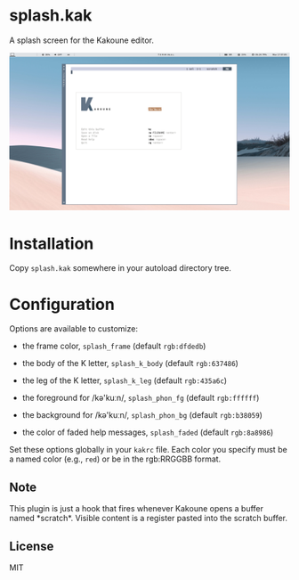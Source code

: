 # splash.kak

A splash screen for the Kakoune editor.

![Splash example](screenshot.png)

# Installation

Copy `splash.kak` somewhere in your autoload directory tree.

# Configuration

Options are available to customize:

- the frame color, `splash_frame` (default `rgb:dfdedb`)

- the body of the K letter, `splash_k_body` (default `rgb:637486`)

- the leg of the K letter, `splash_k_leg` (default `rgb:435a6c`)

- the foreground for /kə'kuːn/, `splash_phon_fg` (default `rgb:ffffff`)
- the background for /kə'kuːn/, `splash_phon_bg` (default `rgb:b38059`)

- the color of faded help messages, `splash_faded` (default `rgb:8a8986`)

Set these options globally in your `kakrc` file. Each color you specify
must be a named color (e.g., `red`) or be in the rgb:RRGGBB format.

## Note

This plugin is just a hook that fires whenever Kakoune opens a buffer named
\*scratch\*. Visible content is a register pasted into the scratch buffer.

## License

MIT

